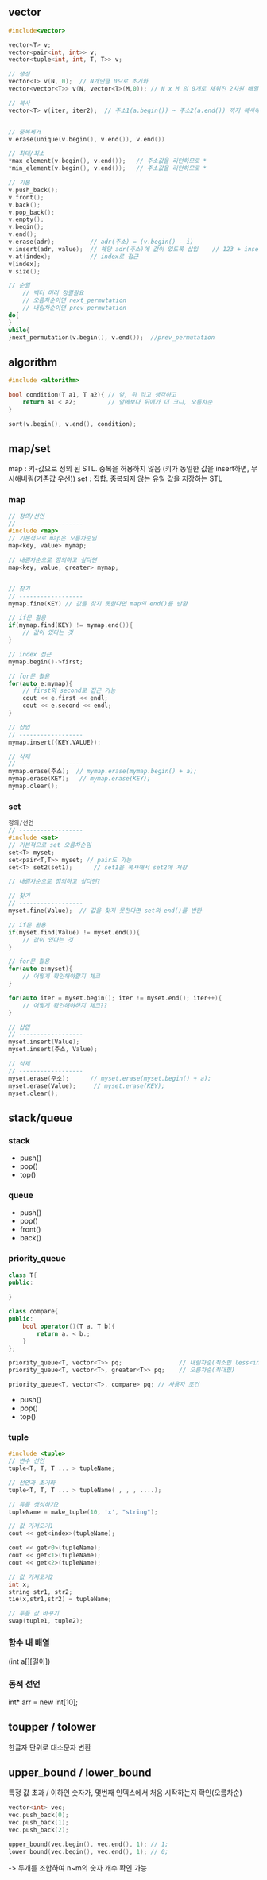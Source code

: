 ## vector

```c++
#include<vector>

vector<T> v;
vector<pair<int, int>> v;
vector<tuple<int, int, T, T>> v;

// 생성
vector<T> v(N, 0);  // N개만큼 0으로 초기화
vector<vector<T>> v(N, vector<T>(M,0)); // N x M 의 0개로 채워진 2차원 배열

// 복사
vector<T> v(iter, iter2);  // 주소1(a.begin()) ~ 주소2(a.end()) 까지 복사해서 생성


// 중복제거
v.erase(unique(v.begin(), v.end()), v.end())

// 최대/최소
*max_element(v.begin(), v.end());   // 주소값을 리턴하므로 *
*min_element(v.begin(), v.end());   // 주소값을 리턴하므로 *

// 기본
v.push_back();
v.front();
v.back();
v.pop_back();
v.empty();
v.begin();
v.end();
v.erase(adr);          // adr(주소) = (v.begin() - i)
v.insert(adr, value);  // 해당 adr(주소)에 값이 있도록 삽입    // 123 + insert(begin()+1, 0) => 1023 // v.insert(v.begin(), value); <- push_front()와 동일
v.at(index);           // index로 접근
v[index];
v.size();

// 순열
    // 벡터 미리 정렬필요
    // 오름차순이면 next_permutation
    // 내림차순이면 prev_permutation
do{
}
while{
}next_permutation(v.begin(), v.end());  //prev_permutation

```

## algorithm

```c++
#include <altorithm>

bool condition(T a1, T a2){ // 앞, 뒤 라고 생각하고
    return a1 < a2;         // 앞에보다 뒤에가 더 크니, 오름차순
}

sort(v.begin(), v.end(), condition);
```

## map/set

map : 키-값으로 정의 된 STL. 중복을 허용하지 않음 (키가 동일한 값을 insert하면, 무시해버림(기존값 우선))
set : 집합. 중복되지 않는 유일 값을 저장하는 STL

### map
```c++
// 정의/선언
// ------------------
#include <map>
// 기본적으로 map은 오름차순임
map<key, value> mymap;

// 내림차순으로 정의하고 싶다면
map<key, value, greater> mymap;


// 찾기
// ------------------
mymap.fine(KEY) // 값을 찾지 못한다면 map의 end()를 반환

// if문 활용
if(mymap.find(KEY) != mymap.end()){
    // 값이 있다는 것
}

// index 접근
mymap.begin()->first;

// for문 활용
for(auto e:mymap){
    // first와 second로 접근 가능
    cout << e.first << endl;
    cout << e.second << endl;
}

// 삽입
// ------------------
mymap.insert({KEY,VALUE});

// 삭제
// ------------------
mymap.erase(주소);  // mymap.erase(mymap.begin() + a);
mymap.erase(KEY);   // mymap.erase(KEY);
mymap.clear();
```

### set

```c++
정의/선언
// ------------------
#include <set>
// 기본적으로 set 오름차순임
set<T> myset;
set<pair<T,T>> myset; // pair도 가능
set<T> set2(set1);      // set1을 복사해서 set2에 저장

// 내림차순으로 정의하고 싶다면?

// 찾기
// ------------------
myset.fine(Value);  // 값을 찾지 못한다면 set의 end()를 반환

// if문 활용
if(myset.find(Value) != myset.end()){
    // 값이 있다는 것
}

// for문 활용
for(auto e:myset){
    // 어떻게 확인해야할지 체크
}

for(auto iter = myset.begin(); iter != myset.end(); iter++){
    // 어떻게 확인해야하지 체크??
}

// 삽입
// ------------------
myset.insert(Value);
myset.insert(주소, Value);

// 삭제
// ------------------
myset.erase(주소);      // myset.erase(myset.begin() + a);
myset.erase(Value);     // myset.erase(KEY);
myset.clear();
```

## stack/queue
### stack

- push()
- pop()
- top()
### queue

- push()
- pop()
- front()
- back()
### priority_queue

```c++
class T{
public:
    
}

class compare{
public:
    bool operator()(T a, T b){
        return a. < b.;
    }
};

priority_queue<T, vector<T>> pq;                // 내림차순(최소힙 less<int>) -  기본
priority_queue<T, vector<T>, greater<T>> pq;    // 오름차순(최대힙)

priority_queue<T, vector<T>, compare> pq; // 사용자 조건

```
- push()
- pop()
- top()

### tuple

```c++
#include <tuple>
// 변수 선언
tuple<T, T, T ... > tupleName;

// 선언과 초기화
tuple<T, T, T ... > tupleName( , , , ....);

// 튜플 생성하기2
tupleName = make_tuple(10, 'x', "string");

// 값 가져오기1
cout << get<index>(tupleName);

cout << get<0>(tupleName);
cout << get<1>(tupleName);
cout << get<2>(tupleName);

// 값 가져오기2
int x;
string str1, str2;
tie(x,str1,str2) = tupleName;

// 투플 값 바꾸기
swap(tuple1, tuple2);

```
### 함수 내 배열

(int a[][길이])

### 동적 선언

int\* arr = new int[10];

## toupper / tolower
한글자 단위로 대소문자 변환

## upper_bound / lower_bound
특정 값 초과 / 이하인 숫자가, 몇번째 인덱스에서 처음 시작하는지 확인(오름차순)

``` c++
vector<int> vec;
vec.push_back(0);
vec.push_back(1);
vec.push_back(2);

upper_bound(vec.begin(), vec.end(), 1); // 1;
lower_bound(vec.begin(), vec.end(), 1); // 0;
```
-> 두개를 조합하여 n~m의 숫자 개수 확인 가능